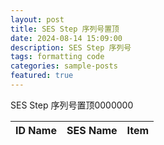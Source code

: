 ```yaml
---
layout: post
title: SES Step 序列号置顶
date: 2024-08-14 15:09:00
description: SES Step 序列号
tags: formatting code
categories: sample-posts
featured: true
---
```


SES Step 序列号置顶0000000

<table
  data-toggle="table"
  data-url="{{ '/assets/json/table_data2.json' | relative_url }}">
  <thead>
    <tr>
      <th data-field="id">ID Name</th>
      <th data-field="name">SES Name</th>
      <th data-field="item">Item </th>
    </tr>
  </thead>
</table>

<p></p>


